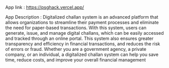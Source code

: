 

App link : https://psghack.vercel.app/

App Description :
Digitalized challan system is an advanced platform that allows organizations to streamline their payment processes and eliminate the need for paper-based transactions. With this system, users can generate, issue, and manage digital challans, which can be easily accessed and tracked through an online portal. This system also ensures greater transparency and efficiency in financial transactions, and reduces the risk of errors or fraud. Whether you are a government agency, a private company, or an individual, a digitalized challan system can help you save time, reduce costs, and improve your overall financial management
